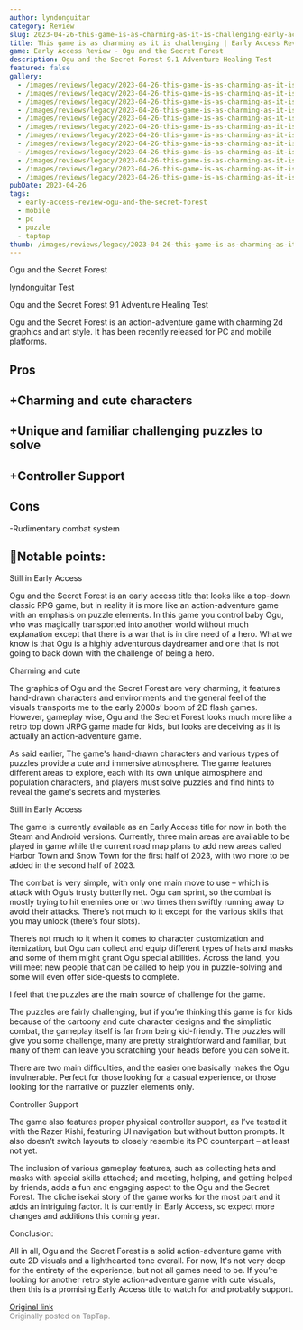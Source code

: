 ```yaml
---
author: lyndonguitar
category: Review
slug: 2023-04-26-this-game-is-as-charming-as-it-is-challenging-early-access-review-ogu-and-the-secret-f
title: This game is as charming as it is challenging | Early Access Review - Ogu and the Secret Forest
game: Early Access Review - Ogu and the Secret Forest
description: Ogu and the Secret Forest 9.1 Adventure Healing Test
featured: false
gallery:
  - /images/reviews/legacy/2023-04-26-this-game-is-as-charming-as-it-is-challenging--early-access-review---ogu-and-the-secret-f-0.avif
  - /images/reviews/legacy/2023-04-26-this-game-is-as-charming-as-it-is-challenging--early-access-review---ogu-and-the-secret-f-1.avif
  - /images/reviews/legacy/2023-04-26-this-game-is-as-charming-as-it-is-challenging--early-access-review---ogu-and-the-secret-f-2.avif
  - /images/reviews/legacy/2023-04-26-this-game-is-as-charming-as-it-is-challenging--early-access-review---ogu-and-the-secret-f-3.avif
  - /images/reviews/legacy/2023-04-26-this-game-is-as-charming-as-it-is-challenging--early-access-review---ogu-and-the-secret-f-4.avif
  - /images/reviews/legacy/2023-04-26-this-game-is-as-charming-as-it-is-challenging--early-access-review---ogu-and-the-secret-f-5.avif
  - /images/reviews/legacy/2023-04-26-this-game-is-as-charming-as-it-is-challenging--early-access-review---ogu-and-the-secret-f-6.avif
  - /images/reviews/legacy/2023-04-26-this-game-is-as-charming-as-it-is-challenging--early-access-review---ogu-and-the-secret-f-7.avif
  - /images/reviews/legacy/2023-04-26-this-game-is-as-charming-as-it-is-challenging--early-access-review---ogu-and-the-secret-f-8.avif
  - /images/reviews/legacy/2023-04-26-this-game-is-as-charming-as-it-is-challenging--early-access-review---ogu-and-the-secret-f-9.avif
  - /images/reviews/legacy/2023-04-26-this-game-is-as-charming-as-it-is-challenging--early-access-review---ogu-and-the-secret-f-10.avif
  - /images/reviews/legacy/2023-04-26-this-game-is-as-charming-as-it-is-challenging--early-access-review---ogu-and-the-secret-f-11.avif
pubDate: 2023-04-26
tags:
  - early-access-review-ogu-and-the-secret-forest
  - mobile
  - pc
  - puzzle
  - taptap
thumb: /images/reviews/legacy/2023-04-26-this-game-is-as-charming-as-it-is-challenging--early-access-review---ogu-and-the-secret-f-0.avif
---
```


Ogu and the Secret Forest

lyndonguitar
Test

Ogu and the Secret Forest
9.1
Adventure
Healing
Test

Ogu and the Secret Forest is an action-adventure game with charming 2d graphics and art style. It has been recently released for PC and mobile platforms.




## Pros



## +Charming and cute characters


## +Unique and familiar challenging puzzles to solve


## +Controller Support




## Cons


-Rudimentary combat system


## 📝Notable points:

Still in Early Access

Ogu and the Secret Forest is an early access title that looks like a top-down classic RPG game, but in reality it is more like an action-adventure game with an emphasis on puzzle elements. In this game you control baby Ogu, who was magically transported into another world without much explanation except that there is a war that is in dire need of a hero. What we know is that Ogu is a highly adventurous daydreamer and one that is not going to back down with the challenge of being a hero.

Charming and cute

The graphics of Ogu and the Secret Forest are very charming, it features hand-drawn characters and environments and the general feel of the visuals transports me to the early 2000s’ boom of 2D flash games. However, gameplay wise, Ogu and the Secret Forest looks much more like a retro top down JRPG game made for kids, but looks are deceiving as it is actually an action-adventure game.

As said earlier, The game's hand-drawn characters and various types of puzzles provide a cute and immersive atmosphere. The game features different areas to explore, each with its own unique atmosphere and population characters, and players must solve puzzles and find hints to reveal the game's secrets and mysteries.

Still in Early Access

The game is currently available as an Early Access title for now in both the Steam and Android versions. Currently, three main areas are available to be played in game while the current road map plans to add new areas called Harbor Town and Snow Town for the first half of 2023, with two more to be added in the second half of 2023.

The combat is very simple, with only one main move to use – which is attack with Ogu’s trusty butterfly net. Ogu can sprint, so the combat is mostly trying to hit enemies one or two times then swiftly running away to avoid their attacks. There’s not much to it except for the various skills that you may unlock (there’s four slots).

There’s not much to it when it comes to character customization and itemization, but Ogu can collect and equip different types of hats and masks and some of them might grant Ogu special abilities. Across the land, you will meet new people that can be called to help you in puzzle-solving and some will even offer side-quests to complete.

I feel that the puzzles are the main source of challenge for the game.

The puzzles are fairly challenging, but if you’re thinking this game is for kids because of the cartoony and cute character designs and the simplistic combat, the gameplay itself is far from being kid-friendly. The puzzles will give you some challenge, many are pretty straightforward and familiar, but many of them can leave you scratching your heads before you can solve it.

There are two main difficulties, and the easier one basically makes the Ogu invulnerable. Perfect for those looking for a casual experience, or those looking for the narrative or puzzler elements only.

Controller Support

The game also features proper physical controller support, as I’ve tested it with the Razer Kishi, featuring UI navigation but without button prompts. It also doesn’t switch layouts to closely resemble its PC counterpart – at least not yet.

The inclusion of various gameplay features, such as collecting hats and masks with special skills attached; and meeting, helping, and getting helped by friends, adds a fun and engaging aspect to the Ogu and the Secret Forest. The cliche isekai story of the game works for the most part and it adds an intriguing factor. It is currently in Early Access, so expect more changes and additions this coming year.

Conclusion:

All in all, Ogu and the Secret Forest is a solid action-adventure game with cute 2D visuals and a lighthearted tone overall. For now, It's not very deep for the entirety of the experience, but not all games need to be. If you’re looking for another retro style action-adventure game with cute visuals, then this is a promising Early Access title to watch for and probably support.

[Original link](https://www.taptap.io/post/5245192)<br><span style="font-size: 0.95em; color: #888;">Originally posted on TapTap.</span>
